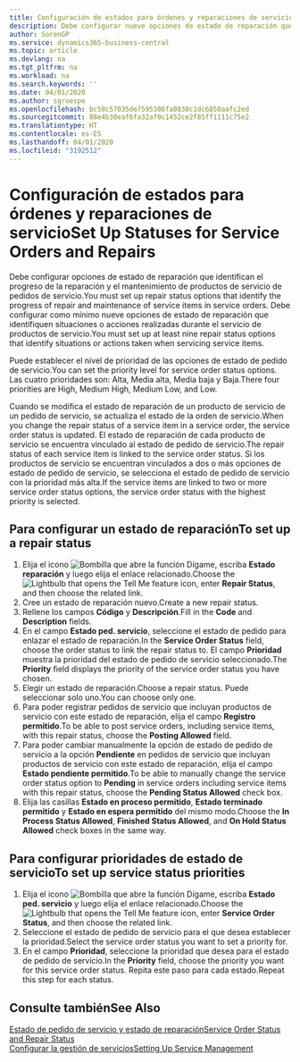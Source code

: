 ```yaml
---
title: Configuración de estados para órdenes y reparaciones de servicio | Documentos de Microsoft
description: Debe configurar nueve opciones de estado de reparación que identifican el progreso de la reparación y el mantenimiento de productos de servicio de pedidos de servicio.
author: SorenGP
ms.service: dynamics365-business-central
ms.topic: article
ms.devlang: na
ms.tgt_pltfrm: na
ms.workload: na
ms.search.keywords: ''
ms.date: 04/01/2020
ms.author: sgroespe
ms.openlocfilehash: bc58c57035de7595386fa0830c1dc6850aafc2ed
ms.sourcegitcommit: 88e4b30eaf6fa32af0c1452ce2f85ff1111c75e2
ms.translationtype: HT
ms.contentlocale: es-ES
ms.lasthandoff: 04/01/2020
ms.locfileid: "3192512"
---
```

# <a name="set-up-statuses-for-service-orders-and-repairs"></a><span data-ttu-id="03184-103">Configuración de estados para órdenes y reparaciones de servicio</span><span class="sxs-lookup"><span data-stu-id="03184-103">Set Up Statuses for Service Orders and Repairs</span></span>
<span data-ttu-id="03184-104">Debe configurar opciones de estado de reparación que identifican el progreso de la reparación y el mantenimiento de productos de servicio de pedidos de servicio.</span><span class="sxs-lookup"><span data-stu-id="03184-104">You must set up repair status options that identify the progress of repair and maintenance of service items in service orders.</span></span> <span data-ttu-id="03184-105">Debe configurar como mínimo nueve opciones de estado de reparación que identifiquen situaciones o acciones realizadas durante el servicio de productos de servicio.</span><span class="sxs-lookup"><span data-stu-id="03184-105">You must set up at least nine repair status options that identify situations or actions taken when servicing service items.</span></span>  

<span data-ttu-id="03184-106">Puede establecer el nivel de prioridad de las opciones de estado de pedido de servicio.</span><span class="sxs-lookup"><span data-stu-id="03184-106">You can set the priority level for service order status options.</span></span> <span data-ttu-id="03184-107">Las cuatro prioridades son: Alta, Media alta, Media baja y Baja.</span><span class="sxs-lookup"><span data-stu-id="03184-107">There four priorities are High, Medium High, Medium Low, and Low.</span></span>  

<span data-ttu-id="03184-108">Cuando se modifica el estado de reparación de un producto de servicio de un pedido de servicio, se actualiza el estado de la orden de servicio.</span><span class="sxs-lookup"><span data-stu-id="03184-108">When you change the repair status of a service item in a service order, the service order status is updated.</span></span> <span data-ttu-id="03184-109">El estado de reparación de cada producto de servicio se encuentra vinculado al estado de pedido de servicio.</span><span class="sxs-lookup"><span data-stu-id="03184-109">The repair status of each service item is linked to the service order status.</span></span> <span data-ttu-id="03184-110">Si los productos de servicio se encuentran vinculados a dos o más opciones de estado de pedido de servicio, se selecciona el estado de pedido de servicio con la prioridad más alta.</span><span class="sxs-lookup"><span data-stu-id="03184-110">If the service items are linked to two or more service order status options, the service order status with the highest priority is selected.</span></span>  

## <a name="to-set-up-a-repair-status"></a><span data-ttu-id="03184-111">Para configurar un estado de reparación</span><span class="sxs-lookup"><span data-stu-id="03184-111">To set up a repair status</span></span>  
1. <span data-ttu-id="03184-112">Elija el icono ![Bombilla que abre la función Dígame](media/ui-search/search_small.png "Dígame qué desea hacer"), escriba **Estado reparación** y luego elija el enlace relacionado.</span><span class="sxs-lookup"><span data-stu-id="03184-112">Choose the ![Lightbulb that opens the Tell Me feature](media/ui-search/search_small.png "Tell me what you want to do") icon, enter **Repair Status**, and then choose the related link.</span></span>
2. <span data-ttu-id="03184-113">Cree un estado de reparación nuevo.</span><span class="sxs-lookup"><span data-stu-id="03184-113">Create a new repair status.</span></span>  
3. <span data-ttu-id="03184-114">Rellene los campos **Código** y **Descripción**.</span><span class="sxs-lookup"><span data-stu-id="03184-114">Fill in the **Code** and **Description** fields.</span></span>  
4. <span data-ttu-id="03184-115">En el campo **Estado ped. servicio**, seleccione el estado de pedido para enlazar el estado de reparación.</span><span class="sxs-lookup"><span data-stu-id="03184-115">In the **Service Order Status** field, choose the order status to link the repair status to.</span></span> <span data-ttu-id="03184-116">El campo **Prioridad** muestra la prioridad del estado de pedido de servicio seleccionado.</span><span class="sxs-lookup"><span data-stu-id="03184-116">The **Priority** field displays the priority of the service order status you have chosen.</span></span>  
5. <span data-ttu-id="03184-117">Elegir un estado de reparación.</span><span class="sxs-lookup"><span data-stu-id="03184-117">Choose a repair status.</span></span> <span data-ttu-id="03184-118">Puede seleccionar solo uno.</span><span class="sxs-lookup"><span data-stu-id="03184-118">You can choose only one.</span></span>  
6. <span data-ttu-id="03184-119">Para poder registrar pedidos de servicio que incluyan productos de servicio con este estado de reparación, elija el campo **Registro permitido**.</span><span class="sxs-lookup"><span data-stu-id="03184-119">To be able to post service orders, including service items, with this repair status, choose the **Posting Allowed** field.</span></span>  
7. <span data-ttu-id="03184-120">Para poder cambiar manualmente la opción de estado de pedido de servicio a la opción **Pendiente** en pedidos de servicio que incluyan productos de servicio con este estado de reparación, elija el campo **Estado pendiente permitido**.</span><span class="sxs-lookup"><span data-stu-id="03184-120">To be able to manually change the service order status option to **Pending** in service orders including service items with this repair status, choose the **Pending Status Allowed** check box.</span></span>  
8. <span data-ttu-id="03184-121">Elija las casillas **Estado en proceso permitido**, **Estado terminado permitido** y **Estado en espera permitido** del mismo modo.</span><span class="sxs-lookup"><span data-stu-id="03184-121">Choose the **In Process Status Allowed**, **Finished Status Allowed**, and **On Hold Status Allowed** check boxes in the same way.</span></span>
  
## <a name="to-set-up-service-status-priorities"></a><span data-ttu-id="03184-122">Para configurar prioridades de estado de servicio</span><span class="sxs-lookup"><span data-stu-id="03184-122">To set up service status priorities</span></span>  
1. <span data-ttu-id="03184-123">Elija el icono ![Bombilla que abre la función Dígame](media/ui-search/search_small.png "Dígame qué desea hacer"), escriba **Estado ped. servicio** y luego elija el enlace relacionado.</span><span class="sxs-lookup"><span data-stu-id="03184-123">Choose the ![Lightbulb that opens the Tell Me feature](media/ui-search/search_small.png "Tell me what you want to do") icon, enter **Service Order Status**, and then choose the related link.</span></span>  
2. <span data-ttu-id="03184-124">Seleccione el estado de pedido de servicio para el que desea establecer la prioridad.</span><span class="sxs-lookup"><span data-stu-id="03184-124">Select the service order status you want to set a priority for.</span></span>  
3. <span data-ttu-id="03184-125">En el campo **Prioridad**, seleccione la prioridad que desea para el estado de pedido de servicio.</span><span class="sxs-lookup"><span data-stu-id="03184-125">In the **Priority** field, choose the priority you want for this service order status.</span></span> <span data-ttu-id="03184-126">Repita este paso para cada estado.</span><span class="sxs-lookup"><span data-stu-id="03184-126">Repeat this step for each status.</span></span>  

## <a name="see-also"></a><span data-ttu-id="03184-127">Consulte también</span><span class="sxs-lookup"><span data-stu-id="03184-127">See Also</span></span>  
[<span data-ttu-id="03184-128">Estado de pedido de servicio y estado de reparación</span><span class="sxs-lookup"><span data-stu-id="03184-128">Service Order Status and Repair Status</span></span>](service-service-order-status-and-repair-status.md)  
[<span data-ttu-id="03184-129">Configurar la gestión de servicios</span><span class="sxs-lookup"><span data-stu-id="03184-129">Setting Up Service Management</span></span>](service-setup-service.md)  
